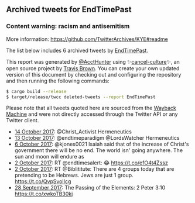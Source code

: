 ## Archived tweets for EndTimePast
### Content warning: racism and antisemitism
More information: https://github.com/TwitterArchives/KYE#readme

The list below includes 6 archived tweets by
[EndTimePast](https://twitter.com/EndTimePast).




This report was generated by [@AcctHunter](https://twitter.com/accthunter) using ✨[cancel-culture](https://github.com/travisbrown/cancel-culture)✨,
an open source project by [Travis Brown](https://twitter.com/travisbrown). You can create your own
updated version of this document by checking out and configuring the repository and then running
the following commands:

```bash
$ cargo build --release
$ target/release/twcc deleted-tweets --report EndTimePast
```

Please note that all tweets quoted here are sourced from the
[Wayback Machine](https://web.archive.org) and were not directly accessed through the Twitter API or
any Twitter client.



* [14 October 2017](https://web.archive.org/web/20171014174841/https://twitter.com/EndTimePast/status/919258674501099520): @Christ_Activist Hermeneutics
* [13 October 2017](https://web.archive.org/web/20171013122522/https://twitter.com/EndTimePast/status/918814921332109312): @endtimeparadigm @LordsWatcher Hermeneutics
* [ 6 October 2017](https://web.archive.org/web/20171006140543/https://twitter.com/EndTimePast/status/916303460173340678): @kjones0021 Isaiah said that of the increase of Christ's government there will be no end. The world isn' going anywhere. The sun and moon will endure as
* [ 2 October 2017](https://web.archive.org/web/20171002130431/https://twitter.com/EndTimePast/status/914838507239112705): RT @endtimesalert: 😂 https://t.co/efO4t4Zssz
* [ 2 October 2017](https://web.archive.org/web/20171002130221/https://twitter.com/EndTimePast/status/914837961967116288): RT @Biblititute: There are 4 groups today that are pretending to be Hebrews. Jews are just 1 group. https://t.co/QvpSvolIcg
* [28 September 2017](https://web.archive.org/web/20170928143540/https://twitter.com/EndTimePast/status/913411894429577216): The Passing of the Elements: 2 Peter 3:10 https://t.co/xwkoTB30kj
